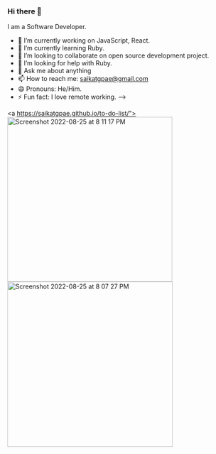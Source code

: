 ### Hi there 👋


<!-- **saikatgpae/saikatgpae** is a ✨ _special_ ✨ repository because its `README.md` (this file) appears on your GitHub profile. -->

I am a Software Developer.

- 🔭 I’m currently working on JavaScript, React.
- 🌱 I’m currently learning Ruby.
- 👯 I’m looking to collaborate on open source development project.
- 🤔 I’m looking for help with Ruby.
- 💬 Ask me about anything
- 📫 How to reach me: saikatgpae@gmail.com
- 😄 Pronouns: He/Him.
- ⚡ Fun fact: I love remote working.
-->

<a https://saikatgpae.github.io/to-do-list/"><img width="371" alt="Screenshot 2022-08-25 at 8 11 17 PM" src="https://user-images.githubusercontent.com/85638137/186696012-669edf83-6b44-4ab4-9ef9-673551fc870d.png"></a>
<a href="https://saikatgpae.github.io/Conference-2022/"><img width="372" alt="Screenshot 2022-08-25 at 8 07 27 PM" src="https://user-images.githubusercontent.com/85638137/186696062-cf292b67-252b-4d30-93f9-558e48afba67.png"></a>
